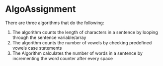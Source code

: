 # AlgoAssignment
There are three algorithms that do the following:
1. The algorithm counts the length of characters in a sentence by looping through the sentence variable/array
2. The algorithm counts the number of vowels by checking predefined vowels case statements
3. The Algorithm calculates the number of words in a sentence by incrementing the word counter after every space
